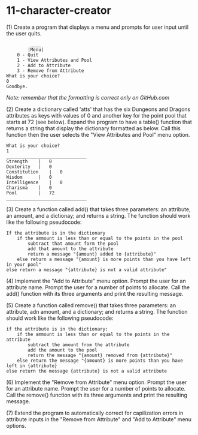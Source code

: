 # 11-character-creator

(1) Create a program that displays a menu and prompts for user input until the user quits.
```
	 	 ____
		|Menu|
	0 - Quit
	1 - View Attributes and Pool
	2 - Add to Attribute
	3 - Remove from Attribute
What is your choice?
0
Goodbye.
```
*Note: remember that the formatting is correct only on GitHub.com*


(2) Create a dictionary called 'atts' that has the six Dungeons and Dragons attributes as keys with values of 0 and another key for the point pool that starts at 72 (see below). Expand the program to have a table() function that returns a string that display the dictionary formatted as below. Call this function then the user selects the "View Attributes and Pool" menu option.
```
What is your choice?
1
______________________________
Strength	|	0
Dexterity	|	0
Constitution	|	0
Wisdom		|	0
Intelligence	|	0
Charisma	|	0
Pool		|	72
______________________________
```
(3) Create a function called add() that takes three parameters: an attribute, an amount, and a dictionay; and returns a string. The function should work like the following pseudocode:
```
If the attribute is in the dictionary
	if the ammount is less than or equal to the points in the pool
		subtract that amount form the pool
		add that amount to the attribute
		return a message "{amount} added to {attribute}"
	else return a message "{amount} is more points than you have left in your pool"
else return a message "{attribute} is not a valid attribute"
```
(4) Implement the "Add to Attribute" menu option. Prompt the user for an attribute name. Prompt the user for a number of points to allocate. Call the add() function with its three arguments and print the resulting message.


(5) Create a function called remove() that takes three parameters: an attribute, adn amount, and a dictionary; and returns a string. The function should work like the following pseudocode:
```
if the attribute is in the dictionary:
	if the ammount is less than or equal to the points in the attribute
		subtract the amount from the attribute
		add the amount to the pool
		return the message "{amount} removed from {attribute}"
	else return the message "{amount} is more points than you have left in {attribute}
else return the message {attribute} is not a valid attribute
```
(6) Implement the "Remove from Attribute" menu option. Prompt the user for an attribute name. Prompt the user for a number of points to allocate. Call the remove() function with its three arguments and print the resulting message.


(7) Extend the program to automatically correct for capilization errors in attribute inputs in the "Remove from Attribute" and "Add to Attribute" menu options. 
